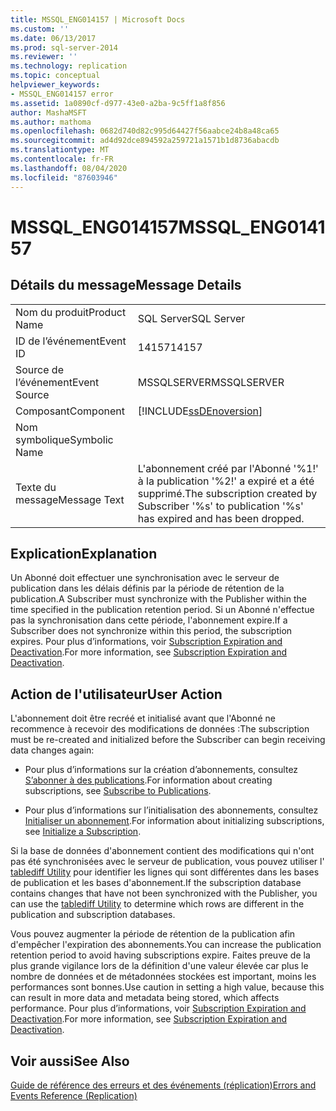 ```yaml
---
title: MSSQL_ENG014157 | Microsoft Docs
ms.custom: ''
ms.date: 06/13/2017
ms.prod: sql-server-2014
ms.reviewer: ''
ms.technology: replication
ms.topic: conceptual
helpviewer_keywords:
- MSSQL_ENG014157 error
ms.assetid: 1a0890cf-d977-43e0-a2ba-9c5ff1a8f856
author: MashaMSFT
ms.author: mathoma
ms.openlocfilehash: 0682d740d82c995d64427f56aabce24b8a48ca65
ms.sourcegitcommit: ad4d92dce894592a259721a1571b1d8736abacdb
ms.translationtype: MT
ms.contentlocale: fr-FR
ms.lasthandoff: 08/04/2020
ms.locfileid: "87603946"
---
```

# <a name="mssql_eng014157"></a><span data-ttu-id="729e5-102">MSSQL_ENG014157</span><span class="sxs-lookup"><span data-stu-id="729e5-102">MSSQL_ENG014157</span></span>
    
## <a name="message-details"></a><span data-ttu-id="729e5-103">Détails du message</span><span class="sxs-lookup"><span data-stu-id="729e5-103">Message Details</span></span>  
  
|||  
|-|-|  
|<span data-ttu-id="729e5-104">Nom du produit</span><span class="sxs-lookup"><span data-stu-id="729e5-104">Product Name</span></span>|<span data-ttu-id="729e5-105">SQL Server</span><span class="sxs-lookup"><span data-stu-id="729e5-105">SQL Server</span></span>|  
|<span data-ttu-id="729e5-106">ID de l’événement</span><span class="sxs-lookup"><span data-stu-id="729e5-106">Event ID</span></span>|<span data-ttu-id="729e5-107">14157</span><span class="sxs-lookup"><span data-stu-id="729e5-107">14157</span></span>|  
|<span data-ttu-id="729e5-108">Source de l’événement</span><span class="sxs-lookup"><span data-stu-id="729e5-108">Event Source</span></span>|<span data-ttu-id="729e5-109">MSSQLSERVER</span><span class="sxs-lookup"><span data-stu-id="729e5-109">MSSQLSERVER</span></span>|  
|<span data-ttu-id="729e5-110">Composant</span><span class="sxs-lookup"><span data-stu-id="729e5-110">Component</span></span>|[!INCLUDE[ssDEnoversion](../../includes/ssdenoversion-md.md)]|  
|<span data-ttu-id="729e5-111">Nom symbolique</span><span class="sxs-lookup"><span data-stu-id="729e5-111">Symbolic Name</span></span>||  
|<span data-ttu-id="729e5-112">Texte du message</span><span class="sxs-lookup"><span data-stu-id="729e5-112">Message Text</span></span>|<span data-ttu-id="729e5-113">L'abonnement créé par l'Abonné '%1!' à la publication '%2!' a expiré et a été supprimé.</span><span class="sxs-lookup"><span data-stu-id="729e5-113">The subscription created by Subscriber '%s' to publication '%s' has expired and has been dropped.</span></span>|  
  
## <a name="explanation"></a><span data-ttu-id="729e5-114">Explication</span><span class="sxs-lookup"><span data-stu-id="729e5-114">Explanation</span></span>  
 <span data-ttu-id="729e5-115">Un Abonné doit effectuer une synchronisation avec le serveur de publication dans les délais définis par la période de rétention de la publication.</span><span class="sxs-lookup"><span data-stu-id="729e5-115">A Subscriber must synchronize with the Publisher within the time specified in the publication retention period.</span></span> <span data-ttu-id="729e5-116">Si un Abonné n'effectue pas la synchronisation dans cette période, l'abonnement expire.</span><span class="sxs-lookup"><span data-stu-id="729e5-116">If a Subscriber does not synchronize within this period, the subscription expires.</span></span> <span data-ttu-id="729e5-117">Pour plus d’informations, voir [Subscription Expiration and Deactivation](subscription-expiration-and-deactivation.md).</span><span class="sxs-lookup"><span data-stu-id="729e5-117">For more information, see [Subscription Expiration and Deactivation](subscription-expiration-and-deactivation.md).</span></span>  
  
## <a name="user-action"></a><span data-ttu-id="729e5-118">Action de l'utilisateur</span><span class="sxs-lookup"><span data-stu-id="729e5-118">User Action</span></span>  
 <span data-ttu-id="729e5-119">L'abonnement doit être recréé et initialisé avant que l'Abonné ne recommence à recevoir des modifications de données :</span><span class="sxs-lookup"><span data-stu-id="729e5-119">The subscription must be re-created and initialized before the Subscriber can begin receiving data changes again:</span></span>  
  
-   <span data-ttu-id="729e5-120">Pour plus d’informations sur la création d’abonnements, consultez [S’abonner à des publications](subscribe-to-publications.md).</span><span class="sxs-lookup"><span data-stu-id="729e5-120">For information about creating subscriptions, see [Subscribe to Publications](subscribe-to-publications.md).</span></span>  
  
-   <span data-ttu-id="729e5-121">Pour plus d’informations sur l’initialisation des abonnements, consultez [Initialiser un abonnement](initialize-a-subscription.md).</span><span class="sxs-lookup"><span data-stu-id="729e5-121">For information about initializing subscriptions, see [Initialize a Subscription](initialize-a-subscription.md).</span></span>  
  
 <span data-ttu-id="729e5-122">Si la base de données d'abonnement contient des modifications qui n'ont pas été synchronisées avec le serveur de publication, vous pouvez utiliser l' [tablediff Utility](../../tools/tablediff-utility.md) pour identifier les lignes qui sont différentes dans les bases de publication et les bases d'abonnement.</span><span class="sxs-lookup"><span data-stu-id="729e5-122">If the subscription database contains changes that have not been synchronized with the Publisher, you can use the [tablediff Utility](../../tools/tablediff-utility.md) to determine which rows are different in the publication and subscription databases.</span></span>  
  
 <span data-ttu-id="729e5-123">Vous pouvez augmenter la période de rétention de la publication afin d'empêcher l'expiration des abonnements.</span><span class="sxs-lookup"><span data-stu-id="729e5-123">You can increase the publication retention period to avoid having subscriptions expire.</span></span> <span data-ttu-id="729e5-124">Faites preuve de la plus grande vigilance lors de la définition d'une valeur élevée car plus le nombre de données et de métadonnées stockées est important, moins les performances sont bonnes.</span><span class="sxs-lookup"><span data-stu-id="729e5-124">Use caution in setting a high value, because this can result in more data and metadata being stored, which affects performance.</span></span> <span data-ttu-id="729e5-125">Pour plus d’informations, voir [Subscription Expiration and Deactivation](subscription-expiration-and-deactivation.md).</span><span class="sxs-lookup"><span data-stu-id="729e5-125">For more information, see [Subscription Expiration and Deactivation](subscription-expiration-and-deactivation.md).</span></span>  
  
## <a name="see-also"></a><span data-ttu-id="729e5-126">Voir aussi</span><span class="sxs-lookup"><span data-stu-id="729e5-126">See Also</span></span>  
 [<span data-ttu-id="729e5-127">Guide de référence des erreurs et des événements &#40;réplication&#41;</span><span class="sxs-lookup"><span data-stu-id="729e5-127">Errors and Events Reference &#40;Replication&#41;</span></span>](errors-and-events-reference-replication.md)  
  
  
